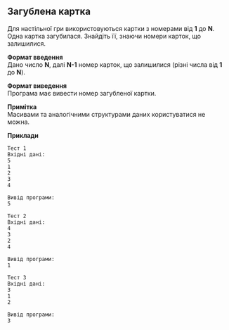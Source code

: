 ## Загублена картка
Для настільної гри використовуються картки з номерами від **1** до **N**. Одна картка 
загубилася. Знайдіть її, знаючи номери карток, що залишилися.

**Формат введення**  
Дано число **N**, далі **N-1** номер карток, що залишилися (різні числа від **1** до **N**).

**Формат виведення**  
Програма має вивести номер загубленої картки.

**Примітка**  
Масивами та аналогічними структурами даних користуватися не можна.

**Приклади**
```
Тест 1
Вхідні дані:
5
1
2
3
4

Вивід програми:
5

Тест 2
Вхідні дані:
4
3
2
4

Вивід програми:
1

Тест 3
Вхідні дані:
3
1
2

Вивід програми:
3
```